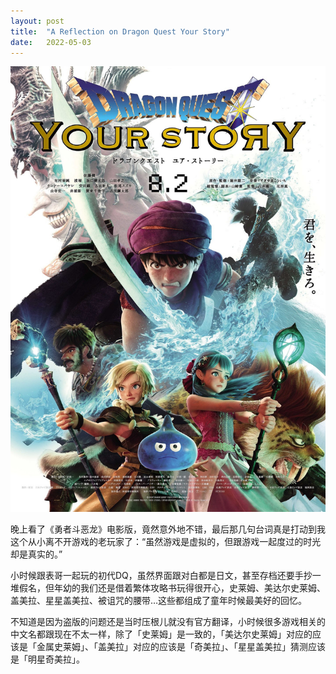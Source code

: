 ```yaml
---
layout: post
title:  "A Reflection on Dragon Quest Your Story"
date:   2022-05-03
---
```

![](/assets/img/20220503-1.jpg)

晚上看了《勇者斗恶龙》电影版，竟然意外地不错，最后那几句台词真是打动到我这个从小离不开游戏的老玩家了：“虽然游戏是虚拟的，但跟游戏一起度过的时光却是真实的。”

小时候跟表哥一起玩的初代DQ，虽然界面跟对白都是日文，甚至存档还要手抄一堆假名，但年幼的我们还是借着繁体攻略书玩得很开心，史莱姆、美达尔史莱姆、盖美拉、星星盖美拉、被诅咒的腰带…这些都组成了童年时候最美好的回忆。

不知道是因为盗版的问题还是当时压根儿就没有官方翻译，小时候很多游戏相关的中文名都跟现在不太一样，除了「史莱姆」是一致的，「美达尔史莱姆」对应的应该是「金属史莱姆」、「盖美拉」对应的应该是「奇美拉」、「星星盖美拉」猜测应该是「明星奇美拉」。
